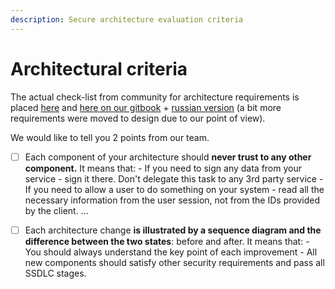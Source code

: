 ```yaml
---
description: Secure architecture evaluation criteria
---
```


# Architectural criteria

The actual check-list from community for architecture requirements is placed [here](https://github.com/OWASP/ASVS/blob/master/4.0/en/0x10-V1-Architecture.md) and [here on our gitbook](https://docs.whitespots.io/practices-implementation/design/security-requirements/asvs-v4-checklists#v-1-architecture-design-and-threat-modeling-requirements) + [russian version](https://docs.whitespots.io/practices-implementation/design/security-requirements/asvs-v4-sdlc-split/asvs-v4-sdlc-split-rus#dizain) \(a bit more requirements were moved to design due to our point of view\). 

We would like to tell you 2 points from our team.

* [ ] Each component of your architecture should **never trust to any other component.** It means that:  - If you need to sign any data from your service - sign it there. Don't delegate this task to any 3rd party service  - If you need to allow a user to do something on your system - read all the necessary information from the user session, not from the IDs provided by the client.  ...
* [ ] Each architecture change **is illustrated by a sequence diagram and the difference between the two states**: before and after. It means that: - You should always understand the key point of each improvement - All new components should satisfy other security requirements and pass all SSDLC stages.


